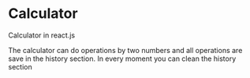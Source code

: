 # Calculator
Calculator in react.js

The calculator can do operations by two numbers and all operations are save in the history section.
In every moment you can clean the history section
